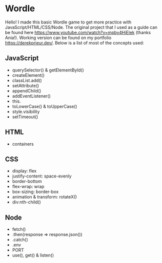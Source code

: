 # Wordle
Hello! I made this basic Wordle game to get more practice with JavaScript/HTML/CSS/Node. The original project that I used as a guide can be found here 
https://www.youtube.com/watch?v=mpby4HiElek (thanks Ania!). Working version can be found on my portfolio https://derekprieur.dev/. Below is a list of most of the 
concepts used:

## JavaScript
  - querySelector() & getElementById()
  - createElement()
  - classList.add()
  - setAttribute()
  - appendChild()
  - addEventListener()
  - this.
  - toLowerCase() & toUpperCase()
  - style.visibility
  - setTimeout()
  
## HTML
  - containers

## CSS
  - display: flex
  - justify-content: space-evenly
  - border-bottom
  - flex-wrap: wrap
  - box-sizing: border-box
  - animation & transform: rotateX()
  - div:nth-child()
  
## Node
  - fetch()
  - .then(response => response.json())
  - .catch()
  - .env
  - PORT
  - use(), get() & listen()
